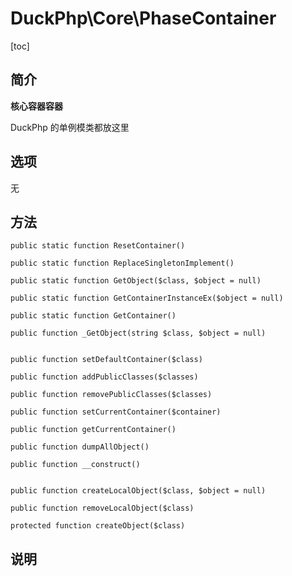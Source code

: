 # DuckPhp\Core\PhaseContainer
[toc]
## 简介

**核心容器容器**

DuckPhp 的单例模类都放这里

## 选项

无

## 方法
    public static function ResetContainer()

    public static function ReplaceSingletonImplement()

    public static function GetObject($class, $object = null)

    public static function GetContainerInstanceEx($object = null)

    public static function GetContainer()

    public function _GetObject(string $class, $object = null)


    public function setDefaultContainer($class)

    public function addPublicClasses($classes)

    public function removePublicClasses($classes)

    public function setCurrentContainer($container)

    public function getCurrentContainer()

    public function dumpAllObject()

    public function __construct()


    public function createLocalObject($class, $object = null)

    public function removeLocalObject($class)

    protected function createObject($class)

## 说明




